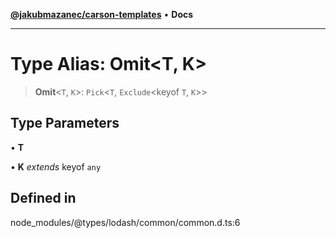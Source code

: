 [**@jakubmazanec/carson-templates**](../../../README.md) • **Docs**

---

# Type Alias: Omit\<T, K\>

> **Omit**\<`T`, `K`\>: `Pick`\<`T`, `Exclude`\<keyof `T`, `K`\>\>

## Type Parameters

• **T**

• **K** _extends_ keyof `any`

## Defined in

node_modules/@types/lodash/common/common.d.ts:6
